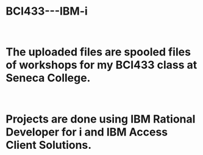 # BCI433---IBM-i
# <br> The uploaded files are spooled files of workshops for my BCI433 class at Seneca College. </br>
# <br> Projects are done using IBM Rational Developer for i and IBM Access Client Solutions.</br>
